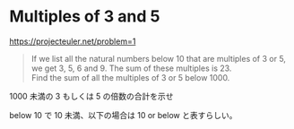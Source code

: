# Multiples of 3 and 5

https://projecteuler.net/problem=1

> If we list all the natural numbers below 10 that are multiples of 3 or 5, we get 3, 5, 6 and 9. The sum of these multiples is 23.  
> Find the sum of all the multiples of 3 or 5 below 1000.

1000 未満の 3 もしくは 5 の倍数の合計を示せ

below 10 で 10 未満、以下の場合は 10 or below と表すらしい。
